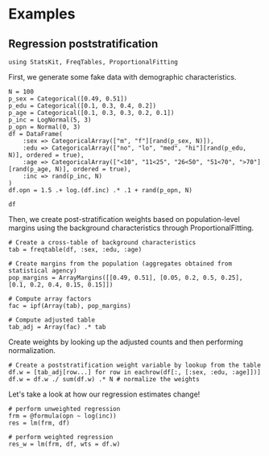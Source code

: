 # Examples

## Regression poststratification

```@example pstrat
using StatsKit, FreqTables, ProportionalFitting
```

First, we generate some fake data with demographic characteristics.
```@example pstrat
N = 100
p_sex = Categorical([0.49, 0.51])
p_edu = Categorical([0.1, 0.3, 0.4, 0.2])
p_age = Categorical([0.1, 0.3, 0.3, 0.2, 0.1])
p_inc = LogNormal(5, 3)
p_opn = Normal(0, 3)
df = DataFrame(
    :sex => CategoricalArray(["m", "f"][rand(p_sex, N)]),
    :edu => CategoricalArray(["no", "lo", "med", "hi"][rand(p_edu, N)], ordered = true),
    :age => CategoricalArray(["<10", "11<25", "26<50", "51<70", ">70"][rand(p_age, N)], ordered = true),
    :inc => rand(p_inc, N)
)
df.opn = 1.5 .+ log.(df.inc) .* .1 + rand(p_opn, N)

df
```

Then, we create post-stratification weights based on population-level margins using the background characteristics through ProportionalFitting.
```@example pstrat
# Create a cross-table of background characteristics
tab = freqtable(df, :sex, :edu, :age)

# Create margins from the population (aggregates obtained from statistical agency)
pop_margins = ArrayMargins([[0.49, 0.51], [0.05, 0.2, 0.5, 0.25], [0.1, 0.2, 0.4, 0.15, 0.15]])

# Compute array factors
fac = ipf(Array(tab), pop_margins)

# Compute adjusted table
tab_adj = Array(fac) .* tab
```

Create weights by looking up the adjusted counts and then performing normalization.
```@example pstrat
# Create a poststratification weight variable by lookup from the table
df.w = [tab_adj[row...] for row in eachrow(df[:, [:sex, :edu, :age]])]
df.w = df.w ./ sum(df.w) .* N # normalize the weights
```

Let's take a look at how our regression estimates change!
```@example pstrat
# perform unweighted regression
frm = @formula(opn ~ log(inc))
res = lm(frm, df)
```

```@example pstrat
# perform weighted regression
res_w = lm(frm, df, wts = df.w)
```